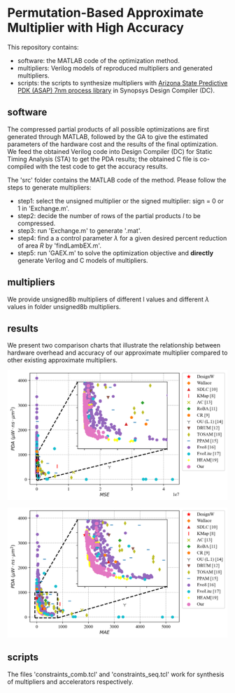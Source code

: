 # Permutation-Based Approximate Multiplier with High Accuracy

This repository contains:

- software: the MATLAB code of the optimization method.
- multipliers: Verilog models of reproduced multipliers and generated multipliers.
- scripts: the scripts to synthesize multipliers with [Arizona State Predictive PDK (ASAP) 7nm process library](https://github.com/The-OpenROAD-Project/asap7) in Synopsys Design Compiler (DC).

## software

The compressed partial products of all possible optimizations are first generated through MATLAB, followed by the GA to give the estimated parameters of the hardware cost and the results of the final optimization. We feed the obtained Verilog code into Design Compiler (DC) for Static Timing Analysis (STA) to get the PDA results; the obtained C file is co-compiled with the test code to get the accuracy results.

The 'src' folder contains the MATLAB code of the method. Please follow the steps to generate multipliers:

- step1:  select the unsigned multiplier or the signed multiplier: sign = 0 or 1 in 'Exchange.m'.
- step2: decide the number of rows of the partial products $l$ to be compressed.
- step3: run 'Exchange.m' to generate '.mat'.
- step4:  find a a control parameter $\lambda$ for a given desired percent reduction of area $R$ by 'findLambEX.m'.
- step5: run 'GAEX.m' to solve the optimization objective and **directly** generate Verilog and C models of multipliers.

## multipliers

We provide unsigned8b multipliers of different l values and different $\lambda$ values in folder unsigned8b multipliers.

## results

We present two comparison charts that illustrate the relationship between hardware overhead and accuracy of our approximate multiplier compared to other existing approximate multipliers.

![MSE](.\result_pic\MSE.png)

![MAE](.\result_pic\MAE.png)

## scripts

The files 'constraints_comb.tcl' and 'constraints_seq.tcl' work for synthesis of multipliers and accelerators respectively.
